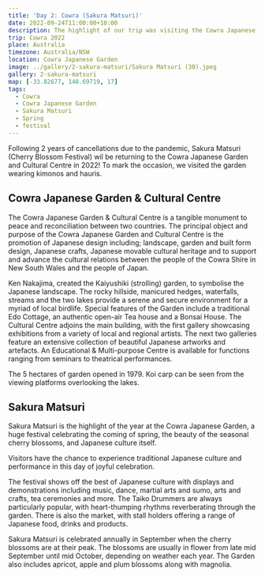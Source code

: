 ```yaml
---
title: 'Day 2: Cowra (Sakura Matsuri)'
date: 2022-09-24T11:00:00+10:00
description: The highlight of our trip was visiting the Cowra Japanese Garden during the Sakura Matsuri festival.
trip: Cowra 2022
place: Australia
timezone: Australia/NSW
location: Cowra Japanese Garden
image: ../gallery/2-sakura-matsuri/Sakura Matsuri (30).jpeg
gallery: 2-sakura-matsuri
map: [-33.82677, 148.69719, 17]
tags:
  - Cowra
  - Cowra Japanese Garden
  - Sakura Matsuri
  - Spring
  - festival
---
```


Following 2 years of cancellations due to the pandemic, Sakura Matsuri (Cherry Blossom Festival) wil be returning to the Cowra Japanese Garden and Cultural Centre in 2022! To mark the occasion, we visited the garden wearing kimonos and hauris.

## Cowra Japanese Garden & Cultural Centre

The Cowra Japanese Garden & Cultural Centre is a tangible monument to peace and reconciliation between two countries. The principal object and purpose of the Cowra Japanese Garden and Cultural Centre is the promotion of Japanese design including; landscape, garden and built form design, Japanese crafts, Japanese movable cultural heritage and to support and advance the cultural relations between the people of the Cowra Shire in New South Wales and the people of Japan.

Ken Nakajima, created the Kaiyushiki (strolling) garden, to symbolise the Japanese landscape. The rocky hillside, manicured hedges, waterfalls, streams and the two lakes provide a serene and secure environment for a myriad of local birdlife. Special features of the Garden include a traditional Edo Cottage, an authentic open-air Tea house and a Bonsai House. The Cultural Centre adjoins the main building, with the first gallery showcasing exhibitions from a variety of local and regional artists. The next two galleries feature an extensive collection of beautiful Japanese artworks and artefacts. An Educational & Multi-purpose Centre is available for functions ranging from seminars to theatrical performances.

The 5 hectares of garden opened in 1979. Koi carp can be seen from the viewing platforms overlooking the lakes.

## Sakura Matsuri

Sakura Matsuri is the highlight of the year at the Cowra Japanese Garden, a huge festival celebrating the coming of spring, the beauty of the seasonal cherry blossoms, and Japanese culture itself.

Visitors have the chance to experience traditional Japanese culture and performance in this day of joyful celebration.

The festival shows off the best of Japanese culture with displays and demonstrations including music, dance, martial arts and sumo, arts and crafts, tea ceremonies and more. The Taiko Drummers are always particularly popular, with heart-thumping rhythms reverberating through the garden. There is also the market, with stall holders offering a range of Japanese food, drinks and products.

Sakura Matsuri is celebrated annually in September when the cherry blossoms are at their peak. The blossoms are usually in flower from late mid September until mid October, depending on weather each year. The Garden also includes apricot, apple and plum blossoms along with magnolia.
